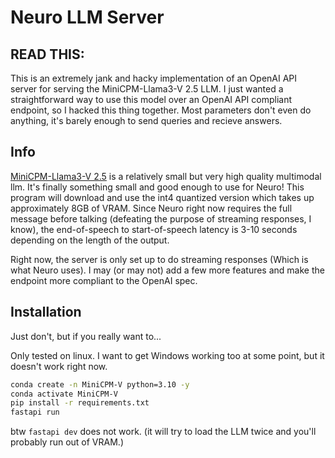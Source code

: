 # Neuro LLM Server
 
## READ THIS:

This is an extremely jank and hacky implementation of an OpenAI API server for serving the MiniCPM-Llama3-V 2.5 LLM.
I just wanted a straightforward way to use this model over an OpenAI API compliant endpoint, so I hacked this thing together.
Most parameters don't even do anything, it's barely enough to send queries and recieve answers.

## Info

[MiniCPM-Llama3-V 2.5](https://github.com/OpenBMB/MiniCPM-V) is a relatively small but very high quality multimodal llm.
It's finally something small and good enough to use for Neuro! This program will download and use the int4 quantized version
which takes up approximately 8GB of VRAM. Since Neuro right now requires the full message before talking (defeating the purpose
of streaming responses, I know), the end-of-speech to start-of-speech latency is 3-10 seconds depending on the length of the output.

Right now, the server is only set up to do streaming responses (Which is what Neuro uses). I may (or may not) add a few more features and make the endpoint more
compliant to the OpenAI spec.

## Installation

Just don't, but if you really want to...

Only tested on linux. I want to get Windows working too at some point, but it doesn't work right now.
```bash
conda create -n MiniCPM-V python=3.10 -y
conda activate MiniCPM-V
pip install -r requirements.txt
fastapi run
```
btw `fastapi dev` does not work. (it will try to load the LLM twice and you'll probably run out of VRAM.)